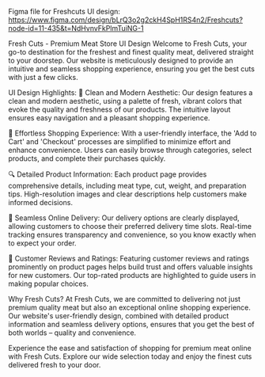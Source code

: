 Figma file for Freshcuts UI design:
https://www.figma.com/design/bLrQ3o2g2ckH4SpH1RS4n2/Freshcuts?node-id=11-435&t=NdHvnvFkPlmTuiNG-1


Fresh Cuts - Premium Meat Store UI Design
Welcome to Fresh Cuts, your go-to destination for the freshest and finest quality meat, delivered straight to your doorstep. Our website is meticulously designed to provide an intuitive and seamless shopping experience, ensuring you get the best cuts with just a few clicks.

UI Design Highlights:
🍖 Clean and Modern Aesthetic: Our design features a clean and modern aesthetic, using a palette of fresh, vibrant colors that evoke the quality and freshness of our products. The intuitive layout ensures easy navigation and a pleasant shopping experience.

🛒 Effortless Shopping Experience: With a user-friendly interface, the 'Add to Cart' and 'Checkout' processes are simplified to minimize effort and enhance convenience. Users can easily browse through categories, select products, and complete their purchases quickly.

🔍 Detailed Product Information: Each product page provides comprehensive details, including meat type, cut, weight, and preparation tips. High-resolution images and clear descriptions help customers make informed decisions.

🚚 Seamless Online Delivery: Our delivery options are clearly displayed, allowing customers to choose their preferred delivery time slots. Real-time tracking ensures transparency and convenience, so you know exactly when to expect your order.

🌟 Customer Reviews and Ratings: Featuring customer reviews and ratings prominently on product pages helps build trust and offers valuable insights for new customers. Our top-rated products are highlighted to guide users in making popular choices.

Why Fresh Cuts?
At Fresh Cuts, we are committed to delivering not just premium quality meat but also an exceptional online shopping experience. Our website's user-friendly design, combined with detailed product information and seamless delivery options, ensures that you get the best of both worlds – quality and convenience.

Experience the ease and satisfaction of shopping for premium meat online with Fresh Cuts. Explore our wide selection today and enjoy the finest cuts delivered fresh to your door.
